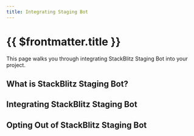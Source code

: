 ```yaml
---
title: Integrating Staging Bot
---
```


# {{ $frontmatter.title }}

This page walks you through integrating StackBlitz Staging Bot into your project.

## What is StackBlitz Staging Bot?

## Integrating StackBlitz Staging Bot
<!-- steps with screenshots -->

## Opting Out of StackBlitz Staging Bot
<!-- steps with screenshots -->